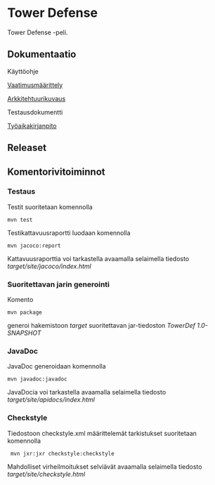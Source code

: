 # Tower Defense

Tower Defense -peli.

## Dokumentaatio

Käyttöohje

[Vaatimusmäärittely](https://github.com/mvarilo/ot-harjoitustyo/blob/master/dokumentaatio/vaatimusmaarittely.md)

[Arkkitehtuurikuvaus](https://github.com/mvarilo/ot-harjoitustyo/blob/master/dokumentaatio/arkkitehtuuri.md)

Testausdokumentti

[Työaikakirjanpito](https://github.com/mvarilo/ot-harjoitustyo/blob/master/dokumentaatio/tuntikirjanpito.md)

## Releaset

## Komentorivitoiminnot

### Testaus

Testit suoritetaan komennolla

```
mvn test
```

Testikattavuusraportti luodaan komennolla

```
mvn jacoco:report
```

Kattavuusraporttia voi tarkastella avaamalla selaimella tiedosto _target/site/jacoco/index.html_

### Suoritettavan jarin generointi

Komento

```
mvn package
```

generoi hakemistoon _target_ suoritettavan jar-tiedoston _TowerDef 1.0-SNAPSHOT_

### JavaDoc

JavaDoc generoidaan komennolla

```
mvn javadoc:javadoc
```

JavaDocia voi tarkastella avaamalla selaimella tiedosto _target/site/apidocs/index.html_

### Checkstyle

Tiedostoon checkstyle.xml määrittelemät tarkistukset suoritetaan komennolla

```
 mvn jxr:jxr checkstyle:checkstyle
```

Mahdolliset virheilmoitukset selviävät avaamalla selaimella tiedosto _target/site/checkstyle.html_